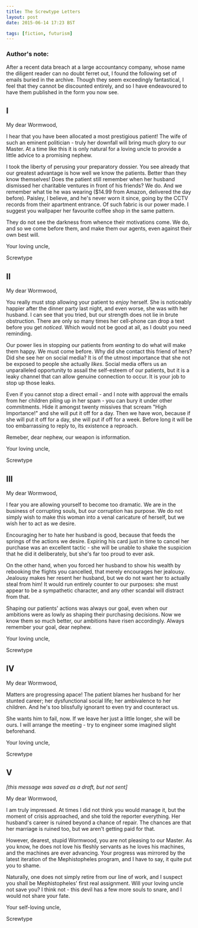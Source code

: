 ```yaml
---
title: The Screwtype Letters
layout: post
date: 2015-06-14 17:23 BST

tags: [fiction, futurism]
---
```


### Author's note:

After a recent data breach at a large accountancy company, whose name the
diligent reader can no doubt ferret out, I found the following set of emails
buried in the archive. Though they seem exceedingly fantastical, I feel that
they cannot be discounted entirely, and so I have endeavoured to have them
published in the form you now see.

<!-- more -->

## I

My dear Wormwood,

I hear that you have been allocated a most prestigious patient! The wife of such
an eminent politician - truly her downfall will bring much glory to our
Master. At a time like this it is only natural for a loving uncle to provide a
little advice to a promising nephew.

I took the liberty of perusing your preparatory dossier. You see already that
our greatest advantage is how well we know the patients. Better than they know
themselves! Does the patient still remember when her husband dismissed her charitable
ventures in front of his friends? We do. And we remember what tie he was
wearing ($14.99 from Amazon, delivered the day before). Paisley, I believe, 
and he's never worn it since, going by the CCTV records from their apartment
entrance. Of such fabric is our power made. I suggest you wallpaper her
favourite coffee shop in the same pattern.

They do not see the darkness from whence their motivations come. We do,
and so we come before them, and make them our agents, even against their own
best will.

Your loving uncle,

Screwtype

## II

My dear Wormwood,

You really must stop allowing your patient to *enjoy* herself. She is noticeably
happier after the dinner party last night, and even worse, she was with her
husband. I can see that you tried, but our strength does not lie in brute 
obstruction. There are only so many times her cell-phone can drop a text before 
you get *noticed*. Which would not be good at all, as I doubt you need reminding.

Our power lies in stopping our patients from *wanting* to do what will make them
happy. We must come before. Why did she contact this friend of hers? Did she see her
on social media? It is of the utmost importance that she not be exposed to
people she actually *likes*. Social media offers us an unparalleled opportunity
to assail the self-esteem of our patients, but it is a leaky channel that can
allow genuine connection to occur. It is your job to stop up those leaks.

Even if you cannot stop a direct email - and I note with approval the emails from
her children piling up in her spam - you can bury it under other commitments.
Hide it amongst twenty missives that scream "High Importance!" and she will put
it off for a day. Then we have won, because if she will put it off for a day,
she will put if off for a week. Before long it will be too embarrassing to
reply to, its existence a reproach.

Remeber, dear nephew, our weapon is information.

Your loving uncle,

Screwtype

## III

My dear Wormwood,

I fear you are allowing yourself to become too dramatic. We are in the business
of corrupting souls, but our corruption has purpose. We do not simply wish to
make this woman into a venal caricature of herself, but we wish her to act as
we desire.

Encouraging her to hate her husband is good, because that feeds the
springs of the actions we desire. Expiring his card just in time to cancel her
purchase was an excellent tactic - she will be unable to shake the suspicion
that he did it deliberately, but she's far too proud to ever ask.

On the other hand, when you forced her husband to show his wealth by rebooking
the flights you cancelled, that merely encourages her jealousy. Jealousy makes her
resent her husband, but we do not want her to actually steal from him! It would
run entirely counter to our purposes: she must appear to be a sympathetic
character, and any other scandal will distract from that.

Shaping our patients' actions was always our goal, even when our ambitions were as 
lowly as shaping their purchasing decisions. Now we know them so much better,
our ambitions have risen accordingly. Always remember your goal, dear nephew.

Your loving uncle,

Screwtype

## IV

My dear Wormwood,

Matters are progressing apace! The patient blames her husband for her stunted
career; her dysfunctional social life; her ambivalence to her children. And he's
too blissfully ignorant to even try and counteract us.

She wants him to fail, now. If we leave her just a little longer, she will be
ours. I will arrange the meeting - try to engineer some imagined slight
beforehand.

Your loving uncle,

Screwtype

## V

*[this message was saved as a draft, but not sent]*

My dear Wormwood,

I am truly impressed. At times I did not think you would manage it, but the
moment of crisis approached, and she told the reporter everything. Her husband's
career is ruined beyond a chance of repair. The chances are that her marriage is
ruined too, but we aren't getting paid for that. 

However, dearest, stupid Wormwood, you are not pleasing to our Master. As you
know, he does not love his fleshly servants as he loves his machines, and the
machines are ever advancing. Your progress was mirrored by the latest iteration
of the Mephistopheles program, and I have to say, it quite put you to shame.

Naturally, one does not simply retire from our line of work, and I suspect you
shall be Mephistopheles' first real assignment. Will your loving uncle not save
you? I think not - this devil has a few more souls to snare, and I would not
share your fate.

Your self-loving uncle,

Screwtype
